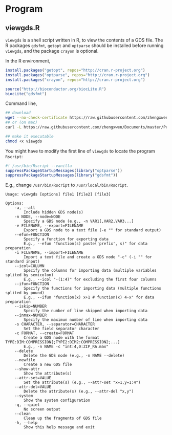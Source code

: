 # Program

## viewgds.R

`viewgds` is a shell script written in R, to view the contents of a GDS file. The R packages `gdsfmt`, `getopt` and `optparse` should be installed before running `viewgds`, and the package `crayon` is optional.

In the R environment,
```R
install.packages("getopt", repos="http://cran.r-project.org")
install.packages("optparse", repos="http://cran.r-project.org")
install.packages("crayon", repos="http://cran.r-project.org")

source("http://bioconductor.org/biocLite.R")
biocLite("gdsfmt")
```

Command line,
```sh
## download
wget --no-check-certificate https://raw.githubusercontent.com/zhengxwen/Documents/master/Program/viewgds.R -O viewgds
## or (on mac)
curl -L https://raw.githubusercontent.com/zhengxwen/Documents/master/Program/viewgds.R -o viewgds

## make it executable
chmod +x viewgds
```

You might have to modify the first line of `viewgds` to locate the program `Rscript`:
```R
#! /usr/bin/Rscript --vanilla
suppressPackageStartupMessages(library("optparse"))
suppressPackageStartupMessages(library("gdsfmt"))
```
E.g., change `/usr/bin/Rscript` to `/usr/local/bin/Rscript`.

```
Usage: viewgds [options] file1 [file2] [file3]

Options:
	-a, --all
		Include hidden GDS node(s)
	-n NODE, --node=NODE
		Specify a GDS node (e.g., -n VAR1[,VAR2,VAR3...]
	-e FILENAME, --export=FILENAME
		Export a GDS node to a text file (-e "" for standard output)
	--efun=FUNCTION
		Specify a function for exporting data
		E.g., --efun "function(s) paste('prefix', s)" for data preparation
	-i FILENAME, --import=FILENAME
		Import a text file and create a GDS node "-c" (-i "" for standard input)
	--icol=COLUMN
		Specify the columns for importing data (multiple variables splited by semicolon)
		E.g., --icol "-(1:4)" for excluding the first four columns
	--ifun=FUNCTION
		Specify the functions for importing data (multiple functions splited by pound)
		E.g., --ifun "function(x) x+1 # function(x) 4-x" for data preparation
	--iskip=NUMBER
		Specify the number of line skipped when importing data
	--inmax=NUMBER
		Specify the maximun number of line when importing data
	-s CHARACTER, --separator=CHARACTER
		Set the field separator character
	-c FORMAT, --create=FORMAT
		Create a GDS node with the format TYPE:DIM:COMPRESSION[;TYPE2:DIM2:COMPRESSION2;...]
		E.g., -n NAME -c "int:4,0:ZIP_RA.max"
	--delete
		Delete the GDS node (e.g., -n NAME --delete)
	--newfile
		Create a new GDS file
	--show-attr
		Show the attribute(s)
	--attr-set=VALUE
		Set the attribute(s) (e.g., --attr-set "x=1,y=1:4")
	--attr-del=VALUE
		Delete the attribute(s) (e.g., --attr-del "x,y")
	--system
		Show the system configuration
	-q, --quiet
		No screen output
	--clean
		Clean up the fragments of GDS file
	-h, --help
		Show this help message and exit
```
